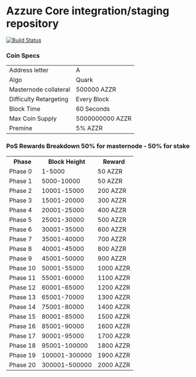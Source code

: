 Azzure Core integration/staging repository
=====================================

[![Build Status](https://travis-ci.com/CryptoCoderz/Azzure.svg?branch=master)](https://travis-ci.com/CryptoCoderz/Azzure)


### Coin Specs
<table>
<tr><td>Address letter</td><td>A</td></tr>
<tr><td>Algo</td><td>Quark</td></tr>
<tr><td>Masternode collateral</td><td>500000 AZZR</td></tr>
<tr><td>Difficulty Retargeting</td><td>Every Block</td></tr>
<tr><td>Block Time</td><td>60 Seconds</td></tr>
<tr><td>Max Coin Supply</td><td>5000000000 AZZR</td></tr>
<tr><td>Premine</td><td>5% AZZR</td></tr>
</table>

### PoS Rewards Breakdown 50% for masternode - 50% for stake

<table>
<th>Phase</th><th>Block Height</th><th>Reward</th>
<tr><td>Phase 0</td><td>1-5000</td><td>50 AZZR</td></tr>
<tr><td>Phase 1</td><td>5000-10000</td><td>50 AZZR</td></tr>
<tr><td>Phase 2</td><td>10001-15000</td><td>200 AZZR</td></tr>
<tr><td>Phase 3</td><td>15001-20000</td><td>300 AZZR</td></tr>
<tr><td>Phase 4</td><td>20001-25000 </td><td>400 AZZR</td></tr>
<tr><td>Phase 5</td><td>25001-30000</td><td>500 AZZR</td></tr>
<tr><td>Phase 6</td><td>30001-35000</td><td>600 AZZR</td></tr>
  <tr><td>Phase 7</td><td>35001-40000</td><td>700 AZZR</td></tr>
  <tr><td>Phase 8</td><td>40001-45000</td><td>800 AZZR</td></tr>
  <tr><td>Phase 9</td><td>45001-50000</td><td>900 AZZR</td></tr>
  <tr><td>Phase 10</td><td>50001-55000</td><td>1000 AZZR</td></tr>
  <tr><td>Phase 11</td><td>55001-60000</td><td>1100 AZZR</td></tr>
  <tr><td>Phase 12</td><td>60001-65000</td><td>1200 AZZR</td></tr>
  <tr><td>Phase 13</td><td>65001-70000</td><td>1300 AZZR</td></tr>
  <tr><td>Phase 14</td><td>75001-80000</td><td>1400 AZZR</td></tr>
  <tr><td>Phase 15</td><td>80001-85000</td><td>1500 AZZR</td></tr>
  <tr><td>Phase 16</td><td>85001-90000</td><td>1600 AZZR</td></tr>
  <tr><td>Phase 17</td><td>90001-95000</td><td>1700 AZZR</td></tr>
  <tr><td>Phase 18</td><td>95001-100000</td><td>1800 AZZR</td></tr>
  <tr><td>Phase 19</td><td>100001-300000</td><td>1900 AZZR</td></tr>
  <tr><td>Phase 20</td><td>300001-500000</td><td>2000 AZZR</td></tr>
  
</table>
